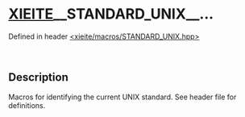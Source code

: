 # [XIEITE](../xieite.md)\_\_STANDARD\_UNIX\_\_...
Defined in header [<xieite/macros/STANDARD_UNIX.hpp>](../../include/xieite/macros/STANDARD_UNIX.hpp)

&nbsp;

## Description
Macros for identifying the current UNIX standard. See header file for definitions.
